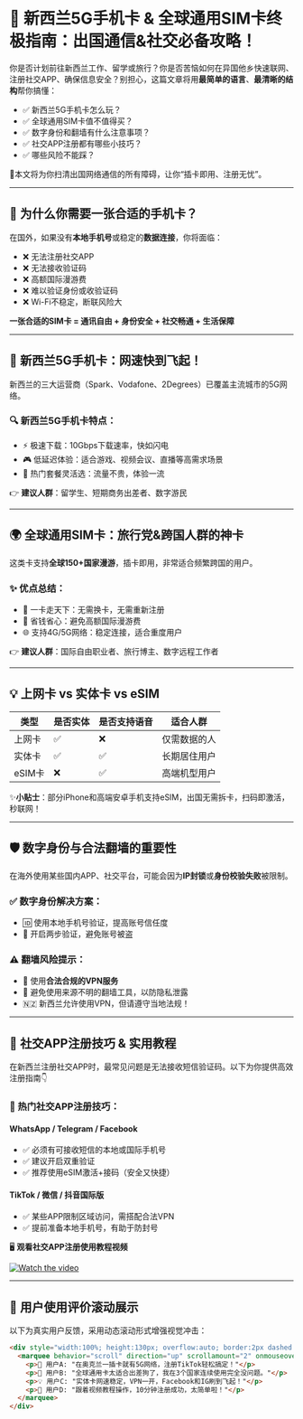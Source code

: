 # 📡 新西兰5G手机卡 & 全球通用SIM卡终极指南：出国通信&社交必备攻略！

你是否计划前往新西兰工作、留学或旅行？你是否苦恼如何在异国他乡快速联网、注册社交APP、确保信息安全？别担心，这篇文章将用**最简单的语言**、**最清晰的结构**帮你搞懂：

- ✅ 新西兰5G手机卡怎么玩？
- ✅ 全球通用SIM卡值不值得买？
- ✅ 数字身份和翻墙有什么注意事项？
- ✅ 社交APP注册都有哪些小技巧？
- ✅ 哪些风险不能踩？

📍本文将为你扫清出国网络通信的所有障碍，让你“插卡即用、注册无忧”。

---

## 🚀 为什么你需要一张合适的手机卡？

在国外，如果没有**本地手机号**或稳定的**数据连接**，你将面临：

- ❌ 无法注册社交APP
- ❌ 无法接收验证码
- ❌ 高额国际漫游费
- ❌ 难以验证身份或收验证码
- ❌ Wi-Fi不稳定，断联风险大

**一张合适的SIM卡 = 通讯自由 + 身份安全 + 社交畅通 + 生活保障**

---

## 📶 新西兰5G手机卡：网速快到飞起！

新西兰的三大运营商（Spark、Vodafone、2Degrees）已覆盖主流城市的5G网络。

### 🔍 新西兰5G手机卡特点：
- ⚡ 极速下载：10Gbps下载速率，快如闪电
- 🎮 低延迟体验：适合游戏、视频会议、直播等高需求场景
- 📱 热门套餐灵活选：流量不贵，体验一流

👉 **建议人群**：留学生、短期商务出差者、数字游民

---

## 🌍 全球通用SIM卡：旅行党&跨国人群的神卡

这类卡支持**全球150+国家漫游**，插卡即用，非常适合频繁跨国的用户。

### ✨ 优点总结：
- 🛫 一卡走天下：无需换卡，无需重新注册
- 🧳 省钱省心：避免高额国际漫游费
- 🌐 支持4G/5G网络：稳定连接，适合重度用户

👉 **建议人群**：国际自由职业者、旅行博主、数字远程工作者

---

## 💡 上网卡 vs 实体卡 vs eSIM

| 类型     | 是否实体 | 是否支持语音 | 适合人群         |
|----------|----------|---------------|------------------|
| 上网卡   | ✅        | ❌            | 仅需数据的人     |
| 实体卡   | ✅        | ✅            | 长期居住用户     |
| eSIM卡   | ❌        | ✅            | 高端机型用户     |

✨**小贴士**：部分iPhone和高端安卓手机支持eSIM，出国无需拆卡，扫码即激活，秒联网！

---

## 🛡️ 数字身份与合法翻墙的重要性

在海外使用某些国内APP、社交平台，可能会因为**IP封锁**或**身份校验失败**被限制。

### ✅ 数字身份解决方案：
- 🆔 使用本地手机号验证，提高账号信任度
- 🔐 开启两步验证，避免账号被盗

### ⚠️ 翻墙风险提示：
- 🧭 使用**合法合规的VPN服务**
- 🚫 避免使用来源不明的翻墙工具，以防隐私泄露
- 🇳🇿 新西兰允许使用VPN，但请遵守当地法规！

---

## 💬 社交APP注册技巧 & 实用教程

在新西兰注册社交APP时，最常见问题是无法接收短信验证码。以下为你提供高效注册指南👇

### 📱 热门社交APP注册技巧：

#### WhatsApp / Telegram / Facebook
- ✅ 必须有可接收短信的本地或国际手机号
- ✅ 建议开启双重验证
- ✅ 推荐使用eSIM激活+接码（安全又快捷）

#### TikTok / 微信 / 抖音国际版
- ✅ 某些APP限制区域访问，需搭配合法VPN
- ✅ 提前准备本地手机号，有助于防封号

🖥️ **观看社交APP注册使用教程视频**

[![Watch the video](https://img.youtube.com/vi/3enjqtwfZPw/0.jpg)](https://www.youtube.com/watch?v=3enjqtwfZPw)

---

## 🌟 用户使用评价滚动展示

以下为真实用户反馈，采用动态滚动形式增强视觉冲击：

```html
<div style="width:100%; height:130px; overflow:auto; border:2px dashed #aaa; padding:10px; background:#f8f8f8;">
  <marquee behavior="scroll" direction="up" scrollamount="2" onmouseover="this.stop();" onmouseout="this.start();">
    <p>🌟 用户A: "在奥克兰一插卡就有5G网络，注册TikTok轻松搞定！"</p>
    <p>📶 用户B: "全球通用卡太适合出差狗了，我在3个国家连续使用完全没问题。"</p>
    <p>💡 用户C: "实体卡网速稳定，VPN一开，Facebook和IG刷到飞起！"</p>
    <p>📱 用户D: "跟着视频教程操作，10分钟注册成功，太简单啦！"</p>
  </marquee>
</div>
